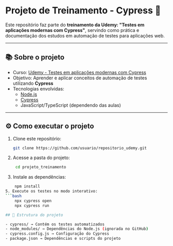 # Projeto de Treinamento - Cypress 🚀

Este repositório faz parte do **treinamento da Udemy: "Testes em aplicações modernas com Cypress"**, servindo como prática e documentação dos estudos em automação de testes para aplicações web.

---

## 📚 Sobre o projeto
- Curso: [Udemy - Testes em aplicações modernas com Cypress](https://www.udemy.com/)  
- Objetivo: Aprender e aplicar conceitos de automação de testes utilizando **Cypress**  
- Tecnologias envolvidas:
  - [Node.js](https://nodejs.org/)
  - [Cypress](https://www.cypress.io/)
  - JavaScript/TypeScript (dependendo das aulas)

---

## ⚙️ Como executar o projeto

1. Clone este repositório:
   ```bash
   git clone https://github.com/usuario/repositorio_udemy.git

2. Acesse a pasta do projeto:
   ``` bash
    cd projeto_treinamento

4. Instale as dependências:
  ```bash
      npm install
5. Execute os testes no modo interativo:
  ```bash  
      npx cypress open
      npx cypress run 

## 📂 Estrutura do projeto

- cypress/ → Contém os testes automatizados
- node_modules/ → Dependências do Node.js (ignorada no GitHub)
- cypress.config.js → Configuração do Cypress
- package.json → Dependências e scripts do projeto
